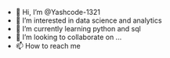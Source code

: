 - 👋 Hi, I’m @Yashcode-1321
- 👀 I’m interested in data science and analytics
- 🌱 I’m currently learning python and sql
- 💞️ I’m looking to collaborate on ...
- 📫 How to reach me 

<!---
Yashcode-1321/Yashcode-1321 is a ✨ special ✨ repository because its `README.md` (this file) appears on your GitHub profile.
You can click the Preview link to take a look at your changes.
--->
